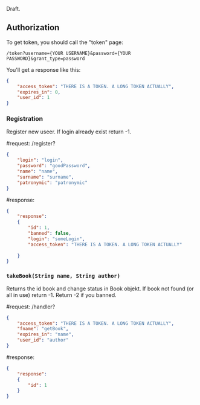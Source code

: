 Draft.

## Authorization

To get token, you should call the "token" page:

`/token?username={YOUR USERNAME}&password={YOUR PASSWORD}&grant_type=password`

You'll get a response like this:

```json
{
    "access_token": "THERE IS A TOKEN. A LONG TOKEN ACTUALLY",
    "expires_in": 0,
    "user_id": 1
}
```


### Registration

Register new useer. If login already exist return -1.

#request:
/register?

```json
{
    "login": "login",
    "password": "goodPassword",
    "name": "name",
    "surname": "surname",
    "patronymic": "patronymic"
}
```

#response:
```json
{
    "response":
    {
        "id": 1,
        "banned": false,
        "login": "someLogin",
        "access_token": "THERE IS A TOKEN. A LONG TOKEN ACTUALLY"
        
    }
}
```


### `takeBook(String name, String author)` 

Returns the id book and change status in Book objekt. If book not found (or all in use) return -1. Return -2 if you banned.

#request:
/handler?

```json
{
    "access_token": "THERE IS A TOKEN. A LONG TOKEN ACTUALLY",
    "fname": "getBook",
    "expires_in": "name",
    "user_id": "author"
}
```

#response:
```json
{
    "response":
    {
        "id": 1
    }
}
```

